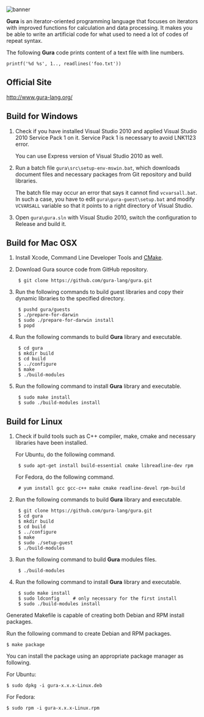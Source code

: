 ![banner](http://www.gura-lang.org/images/banner.png)

**Gura** is an iterator-oriented programming language that focuses on
iterators with improved functions for calculation and data processing.
It makes you be able to write an artificial code for what used to need a lot
of codes of repeat syntax.

The following **Gura** code prints content of a text file with line numbers.

    printf('%d %s', 1.., readlines('foo.txt'))

Official Site
-------------
http://www.gura-lang.org/


Build for Windows
-----------------
1. Check if you have installed Visual Studio 2010 and applied Visual Studio 2010 Service Pack 1 on it.
   Service Pack 1 is necessary to avoid LNK1123 error.
   
   You can use Express version of Visual Studio 2010 as well.

2. Run a batch file `gura\src\setup-env-mswin.bat`, which downloads document
   files and necessary packages from Git repository and build libraries.

   The batch file may occur an error that says it cannot find `vcvarsall.bat`.
   In such a case, you have to edit `gura\gura-guest\setup.bat`
   and modify `VCVARSALL` variable so that it points to a right directory of
   Visual Studio.

3. Open `gura\gura.sln` with Visual Studio 2010, switch the configuration to
   Release and build it.


Build for Mac OSX
-----------------
1. Install Xcode, Command Line Developer Tools and [CMake](http://www.cmake.org/download/).

2. Download Gura source code from GitHub repository.

        $ git clone https://github.com/gura-lang/gura.git

3. Run the following commands to build guest libraries and copy their dynamic libraries
   to the specified directory.

        $ pushd gura/guests
        $ ./prepare-for-darwin
		$ sudo ./prepare-for-darwin install
        $ popd

4. Run the following commands to build **Gura** library and executable.

		$ cd gura
        $ mkdir build
        $ cd build
        $ ../configure
        $ make
        $ ./build-modules

5. Run the following command to install **Gura** library and executable.

        $ sudo make install
        $ sudo ./build-modules install


Build for Linux
---------------
1. Check if build tools such as C++ compiler, make, cmake and necessary
   libraries have been installed.

   For Ubuntu, do the following command.

        $ sudo apt-get install build-essential cmake libreadline-dev rpm

   For Fedora, do the following command.

        # yum install gcc gcc-c++ make cmake readline-devel rpm-build

2. Run the following commands to build **Gura** library and executable.

        $ git clone https://github.com/gura-lang/gura.git
        $ cd gura
        $ mkdir build
        $ cd build
        $ ../configure
        $ make
        $ sudo ./setup-guest
        $ ./build-modules

4. Run the following command to build **Gura** modules files.

        $ ./build-modules

3. Run the following command to install **Gura** library and executable.

        $ sudo make install
        $ sudo ldconfig     # only necessary for the first install
        $ sudo ./build-modules install

Generated Makefile is capable of creating both Debian and RPM install packages.

Run the following command to create Debian and RPM packages.

    $ make package

You can install the package using an appropriate package manager as following.

For Ubuntu:

    $ sudo dpkg -i gura-x.x.x-Linux.deb

For Fedora:

    $ sudo rpm -i gura-x.x.x-Linux.rpm
